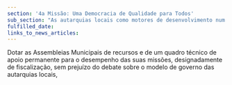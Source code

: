 ```yaml
---
section: '4a Missão: Uma Democracia de Qualidade para Todos'
sub_section: "As autarquias locais como motores de desenvolvimento num país descentralizado"
fulfilled_date:
links_to_news_articles:
---
```


Dotar as Assembleias Municipais de recursos e de um quadro técnico de apoio permanente para o desempenho das suas missões, designadamente de fiscalização, sem prejuízo do debate sobre o modelo de governo das autarquias locais,